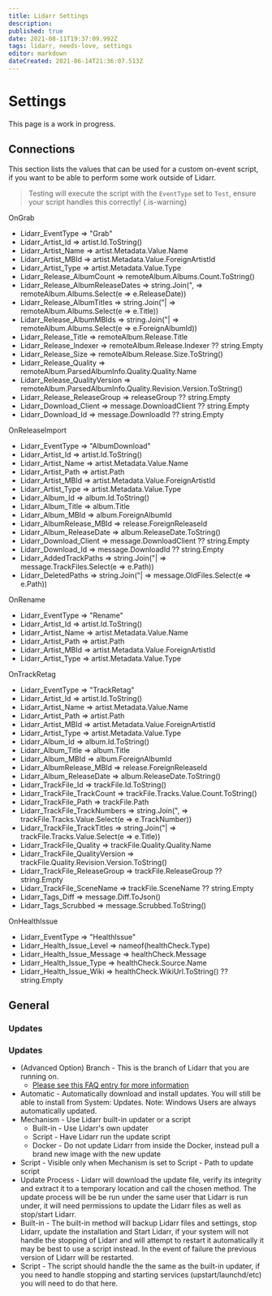 ```yaml
---
title: Lidarr Settings
description: 
published: true
date: 2021-08-11T19:37:09.992Z
tags: lidarr, needs-love, settings
editor: markdown
dateCreated: 2021-06-14T21:36:07.513Z
---
```


# Settings

This page is a work in progress.

## Connections

This section lists the values that can be used for a custom on-event script, if you want to be able to perform some work outside of Lidarr.

> Testing will execute the script with the `EventType` set to `Test`, ensure your script handles this correctly!
{.is-warning}

OnGrab

* Lidarr_EventType => "Grab"
* Lidarr_Artist_Id => artist.Id.ToString()
* Lidarr_Artist_Name => artist.Metadata.Value.Name
* Lidarr_Artist_MBId => artist.Metadata.Value.ForeignArtistId
* Lidarr_Artist_Type => artist.Metadata.Value.Type
* Lidarr_Release_AlbumCount => remoteAlbum.Albums.Count.ToString()
* Lidarr_Release_AlbumReleaseDates => string.Join(", => remoteAlbum.Albums.Select(e => e.ReleaseDate))
* Lidarr_Release_AlbumTitles => string.Join("| => remoteAlbum.Albums.Select(e => e.Title))
* Lidarr_Release_AlbumMBIds => string.Join("| => remoteAlbum.Albums.Select(e => e.ForeignAlbumId))
* Lidarr_Release_Title => remoteAlbum.Release.Title
* Lidarr_Release_Indexer => remoteAlbum.Release.Indexer ?? string.Empty
* Lidarr_Release_Size => remoteAlbum.Release.Size.ToString()
* Lidarr_Release_Quality => remoteAlbum.ParsedAlbumInfo.Quality.Quality.Name
* Lidarr_Release_QualityVersion => remoteAlbum.ParsedAlbumInfo.Quality.Revision.Version.ToString()
* Lidarr_Release_ReleaseGroup => releaseGroup ?? string.Empty
* Lidarr_Download_Client => message.DownloadClient ?? string.Empty
* Lidarr_Download_Id => message.DownloadId ?? string.Empty

OnReleaseImport

* Lidarr_EventType => "AlbumDownload"
* Lidarr_Artist_Id => artist.Id.ToString()
* Lidarr_Artist_Name => artist.Metadata.Value.Name
* Lidarr_Artist_Path => artist.Path
* Lidarr_Artist_MBId => artist.Metadata.Value.ForeignArtistId
* Lidarr_Artist_Type => artist.Metadata.Value.Type
* Lidarr_Album_Id => album.Id.ToString()
* Lidarr_Album_Title => album.Title
* Lidarr_Album_MBId => album.ForeignAlbumId
* Lidarr_AlbumRelease_MBId => release.ForeignReleaseId
* Lidarr_Album_ReleaseDate => album.ReleaseDate.ToString()
* Lidarr_Download_Client => message.DownloadClient ?? string.Empty
* Lidarr_Download_Id => message.DownloadId ?? string.Empty
* Lidarr_AddedTrackPaths => string.Join("| => message.TrackFiles.Select(e => e.Path))
* Lidarr_DeletedPaths => string.Join("| => message.OldFiles.Select(e => e.Path))

OnRename

* Lidarr_EventType => "Rename"
* Lidarr_Artist_Id => artist.Id.ToString()
* Lidarr_Artist_Name => artist.Metadata.Value.Name
* Lidarr_Artist_Path => artist.Path
* Lidarr_Artist_MBId => artist.Metadata.Value.ForeignArtistId
* Lidarr_Artist_Type => artist.Metadata.Value.Type

OnTrackRetag

* Lidarr_EventType => "TrackRetag"
* Lidarr_Artist_Id => artist.Id.ToString()
* Lidarr_Artist_Name => artist.Metadata.Value.Name
* Lidarr_Artist_Path => artist.Path
* Lidarr_Artist_MBId => artist.Metadata.Value.ForeignArtistId
* Lidarr_Artist_Type => artist.Metadata.Value.Type
* Lidarr_Album_Id => album.Id.ToString()
* Lidarr_Album_Title => album.Title
* Lidarr_Album_MBId => album.ForeignAlbumId
* Lidarr_AlbumRelease_MBId => release.ForeignReleaseId
* Lidarr_Album_ReleaseDate => album.ReleaseDate.ToString()
* Lidarr_TrackFile_Id => trackFile.Id.ToString()
* Lidarr_TrackFile_TrackCount => trackFile.Tracks.Value.Count.ToString()
* Lidarr_TrackFile_Path => trackFile.Path
* Lidarr_TrackFile_TrackNumbers => string.Join(", => trackFile.Tracks.Value.Select(e => e.TrackNumber))
* Lidarr_TrackFile_TrackTitles => string.Join("| => trackFile.Tracks.Value.Select(e => e.Title))
* Lidarr_TrackFile_Quality => trackFile.Quality.Quality.Name
* Lidarr_TrackFile_QualityVersion => trackFile.Quality.Revision.Version.ToString()
* Lidarr_TrackFile_ReleaseGroup => trackFile.ReleaseGroup ?? string.Empty
* Lidarr_TrackFile_SceneName => trackFile.SceneName ?? string.Empty
* Lidarr_Tags_Diff => message.Diff.ToJson()
* Lidarr_Tags_Scrubbed => message.Scrubbed.ToString()

OnHealthIssue

* Lidarr_EventType => "HealthIssue"
* Lidarr_Health_Issue_Level => nameof(healthCheck.Type)
* Lidarr_Health_Issue_Message => healthCheck.Message
* Lidarr_Health_Issue_Type => healthCheck.Source.Name
* Lidarr_Health_Issue_Wiki => healthCheck.WikiUrl.ToString() ?? string.Empty

## General

### Updates

### Updates

- (Advanced Option) Branch - This is the branch of Lidarr that you are running on.
  - [Please see this FAQ entry for more information](/lidarr/faq#how-do-i-update-lidarr)
- Automatic - Automatically download and install updates. You will still be able to install from System: Updates. Note: Windows Users are always automatically updated.
- Mechanism - Use Lidarr built-in updater or a script
  - Built-in - Use Lidarr's own updater
  - Script - Have Lidarr run the update script
  - Docker - Do not update Lidarr from inside the Docker, instead pull a brand new image with the new update
- Script - Visible only when Mechanism is set to Script - Path to update script
- Update Process - Lidarr will download the update file, verify its integrity and extract it to a temporary location and call the chosen method. The update process will be be run under the same user that Lidarr is run under, it will need permissions to update the Lidarr files as well as stop/start Lidarr.
- Built-in - The built-in method will backup Lidarr files and settings, stop Lidarr, update the installation and Start Lidarr, if your system will not handle the stopping of Lidarr and will attempt to restart it automatically it may be best to use a script instead. In the event of failure the previous version of Lidarr will be restarted.
- Script - The script should handle the the same as the built-in updater, if you need to handle stopping and starting services (upstart/launchd/etc) you will need to do that here.